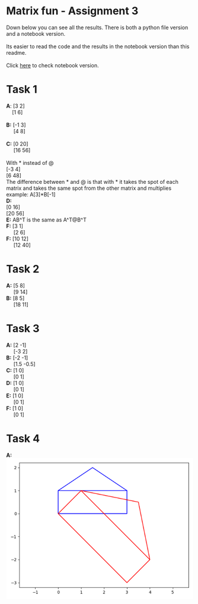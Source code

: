 # Matrix fun - Assignment 3
Down below you can see all the results.
There is both a python file version and a notebook version.
<br/>
<br/>
Its easier to read the code and the results in the notebook version than this readme.
<br/>
<br/>
Click [here](mainNoteBook.ipynb) to check notebook version.
# Task 1

<b>A</b>: 
[3 2]
<br/>
&nbsp;&nbsp;&nbsp;&nbsp;[1 6]
<br/>
<br/>
<b>B:</b>
[-1 3]
<br/>
&nbsp;&nbsp;&nbsp;&nbsp;&nbsp;[4 8]
<br/>
<br/>
<b>C:</b>
[0 20]
<br/>
&nbsp;&nbsp;&nbsp;&nbsp;&nbsp;[16 56]
<br/>
<br/>
With * instead of @
<br/>
[-3 4]
<br/>
[6 48]
<br/>
The difference between * and @ is that with * it takes the spot of each matrix and takes the same spot from the other  matrix and multiplies example: A[3]*B[-1]
<br/>
<b>D:</b>
<br/>
[0 16]
<br/>
[20 56]
<br/>
<b>E:</b>
AB^T is the same as A^T@B^T 
<br/>
<b>F:</b>
[3 1]
<br/>
&nbsp;&nbsp;&nbsp;&nbsp;&nbsp;[2 6]
<br/>
<b>F:</b>
[10 12]
<br/>
&nbsp;&nbsp;&nbsp;&nbsp;&nbsp;[12 40]

# Task 2
<b>A:</b>
[5 8]
<br/>
&nbsp;&nbsp;&nbsp;&nbsp;&nbsp;[9 14]
<br/>
<b>B:</b>
[8 5]
<br/>
&nbsp;&nbsp;&nbsp;&nbsp;&nbsp;[18 11]
<br/>

# Task 3
<b>A:</b>
[2 -1]
<br/>
&nbsp;&nbsp;&nbsp;&nbsp;&nbsp;[-3 2]
<br/>
<b>B:</b>
[-2 -1]
<br/>
&nbsp;&nbsp;&nbsp;&nbsp;&nbsp;[1.5  -0.5]
<br/>
<b>C:</b>
[1 0]
<br/>
&nbsp;&nbsp;&nbsp;&nbsp;&nbsp;[0  1]
<br/>
<b>D:</b>
[1 0]
<br/>
&nbsp;&nbsp;&nbsp;&nbsp;&nbsp;[0  1]
<br/>
<b>E:</b>
[1 0]
<br/>
&nbsp;&nbsp;&nbsp;&nbsp;&nbsp;[0  1]
<br/>
<b>F:</b>
[1 0]
<br/>
&nbsp;&nbsp;&nbsp;&nbsp;&nbsp;[0  1]
<br/>

# Task 4
<b>A:</b>
<br/>
![](rotatedFigure.png)
